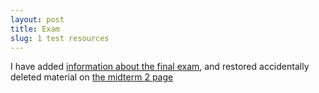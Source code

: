 ```yaml
---
layout: post
title: Exam
slug: 1 test resources
---
```


I have added [information about the final exam](/final.html), and restored accidentally deleted material on [the midterm 2 page](/midterm2.html)
